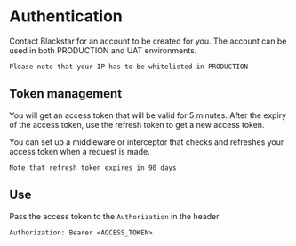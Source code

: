 # Authentication

Contact Blackstar for an account to be created for you. The account can be used in both PRODUCTION and UAT environments.

`Please note that your IP has to be whitelisted in PRODUCTION`

## Token management

You will get an access token that will be valid for 5 minutes. After the expiry of the access token, use the refresh token to get a new access token.

You can set up a middleware or interceptor that checks and refreshes your access token when a request is made.

`Note that refresh token expires in 90 days`

## Use

Pass the access token to the `Authorization` in the header

`Authorization: Bearer <ACCESS_TOKEN>`
